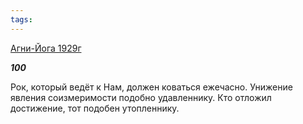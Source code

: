 ```yaml
---
tags:
---
```



[Агни-Йога 1929г](/agni/1929)



___100___

Рок, который ведёт к Нам, должен коваться ежечасно. Унижение явления соизмеримости подобно удавленнику. Кто отложил достижение, тот подобен утопленнику.